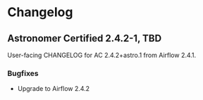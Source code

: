 # Changelog

Astronomer Certified 2.4.2-1, TBD
---------------------------------

User-facing CHANGELOG for AC 2.4.2+astro.1 from Airflow 2.4.1.

### Bugfixes

- Upgrade to Airflow 2.4.2

